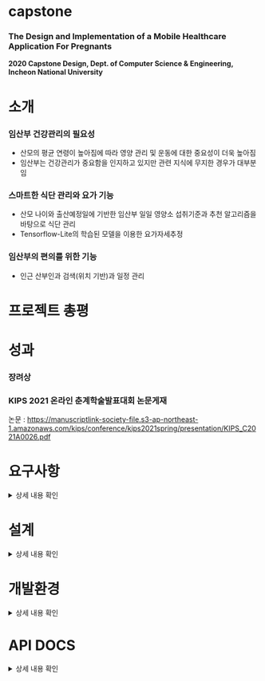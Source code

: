 # capstone
### The Design and Implementation of a Mobile Healthcare Application For Pregnants
**2020 Capstone Design, Dept. of Computer Science &amp; Engineering, Incheon National University**
  
# 소개
### 임산부 건강관리의 필요성
  * 산모의 평균 연령이 높아짐에 따라 영양 관리 및 운동에 대한 중요성이 더욱 높아짐
  * 임산부는 건강관리가 중요함을 인지하고 있지만 관련 지식에 무지한 경우가 대부분임
### 스마트한 식단 관리와 요가 기능
  * 산모 나이와 출산예정일에 기반한 임산부 일일 영양소 섭취기준과 추천 알고리즘을 바탕으로 식단 관리
  * Tensorflow-Lite의 학습된 모델을 이용한 요가자세추정
### 임산부의 편의를 위한 기능
  * 인근 산부인과 검색(위치 기반)과 일정 관리

# 프로젝트 총평

# 성과
### 장려상

### KIPS 2021 온라인 춘계학술발표대회 논문게재
논문 : https://manuscriptlink-society-file.s3-ap-northeast-1.amazonaws.com/kips/conference/kips2021spring/presentation/KIPS_C2021A0026.pdf

# 요구사항
<details>
  <summary>상세 내용 확인</summary>
  <div markdown="1">
    
| 기능 | 설명 |
| --------------- | -------------------------------------------------- |
|출산 예정일 등록|출산 주차에 따라 산모에게 필요한 정보를 제공|
|산모 나이 등록|산모의 나이에 따라 식단 정보를 제공|
|식단 추천|일일 영양소 섭취기준과 추천 알고리즘을 바탕으로 식단 추천|
|요가|임산부에게 도움이 되는 요가를 볼 수 있음|
|자세추정|카메라를 사용해 자세를 인식하고, 주어지는 요가 이미지와 일치하는지 판별|
|인근 산부인과 검색|인근 산부인과 검색을 통해 응급시 신속히 가까운 병원을 찾을 수 있음|
|병원 일정 알리미|다음 병원 선생님과의 예약날짜를 입력하여 일정을 잊지 않도록 알려줌|
|회원정보 관리|회원가입, 로그인, 회원정보 수정, 알림 설정|

  </div>
</details>

# 설계
<details>
  <summary>상세 내용 확인</summary>
  <div markdown="1">
    
### 1. 메뉴구성도
![image](https://user-images.githubusercontent.com/67616332/111997295-407c3280-8b5e-11eb-8b94-666d990624d1.PNG)
### 2. 식단 알고리즘
![image](https://user-images.githubusercontent.com/67616332/111997510-74575800-8b5e-11eb-8867-5c00447b25c1.PNG)
### 3. 요가 알고리즘
![image](https://user-images.githubusercontent.com/67616332/111996433-5d643600-8b5d-11eb-9273-1425dd1c0038.PNG)


  </div>
</details>

# 개발환경
<details>
  <summary>상세 내용 확인</summary>
  <div markdown="1">
       
### BE
| 구분 | 개발환경 | 개발도구 | 개발언어 |
| ----- | --------- | --------- | --------- |
|Server|VSCode|Node.js|JavaScript|
|DB|Robo 3T|MongoDB|MongoDB|
|\*HF|Pycharm|-|Python|

\*HF : Hybrid Filtering
  
### INFRA-AWS
| 구분 | 서비스 |
| --------- | ------------- |
|Computing|EC2 CentOS7|
|Storage|S3|
|CDN|CloudFront|
  
### FE
|구분|개발환경|개발도구|개발언어|
|--|--| -- |--|
|Front|Android Studio| - | Java & Kotlin |
  
  </div>
</details>


# API DOCS
<details>
  <summary>상세 내용 확인</summary>
  <div markdown="1">
    
* USERS
  * [[POST] 회원가입](https://github.com/owenyi/capstone/wiki/%5BPOST%5D-회원가입)
  * [[POST] 로그인](https://github.com/owenyi/capstone/wiki/%5BPOST%5D-로그인)
  * [[POST] 출산예정일수정](https://github.com/owenyi/capstone/wiki/%5BPOST%5D-출산예정일수정)

* YOGAS
  * [[GET] 요가목록](https://github.com/owenyi/capstone/wiki/%5BGET%5D-요가목록)
  * [[GET] 요가자세](https://github.com/owenyi/capstone/wiki/%5BGET%5D-요가자세)

* CALENDARS
  * [[GET] 일정](https://github.com/owenyi/capstone/wiki/%5BGET%5D-%EC%9D%BC%EC%A0%95)
  * [[POST] 일정](https://github.com/owenyi/capstone/wiki/%5BPOST%5D-%EC%9D%BC%EC%A0%95)

* DIETS
  * [[POST] 밥](https://github.com/owenyi/capstone/wiki/%5BPOST%5D-%EB%B0%A5)
  * [[POST] 국, 찌개](https://github.com/owenyi/capstone/wiki/%5BPOST%5D-%EA%B5%AD,%EC%B0%8C%EA%B0%9C)
  * [[POST] 반찬1](https://github.com/owenyi/capstone/wiki/%5BPOST%5D-%EB%B0%98%EC%B0%AC1)
  * [[POST] 반찬2](https://github.com/owenyi/capstone/wiki/%5BPOST%5D-%EB%B0%98%EC%B0%AC-2)
  * [[PATCH] 식단선택](https://github.com/owenyi/capstone/wiki/%5BPATCH%5D-식단선택)
  * [[POST] 식단평점초기화](https://github.com/owenyi/capstone/wiki/%5BPOST%5D-식단평점초기화)
  * [[GET] 모든식단](https://github.com/owenyi/capstone/wiki/%5BGET%5D-모든식단)
  * [[PATCH] 식단선호도선택](https://github.com/owenyi/capstone/wiki/%5BPATCH%5D-식단선호도선택)
  
  </div>
</details>
